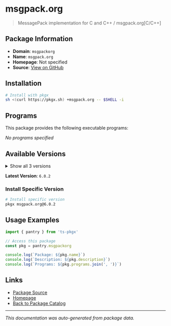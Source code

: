# msgpack.org

> MessagePack implementation for C and C++ / msgpack.org[C/C++]

## Package Information

- **Domain**: `msgpackorg`
- **Name**: `msgpack.org`
- **Homepage**: Not specified
- **Source**: [View on GitHub](https://github.com/pkgxdev/pantry/tree/main/projects/msgpack.org/package.yml)

## Installation

```bash
# Install with pkgx
sh <(curl https://pkgx.sh) +msgpack.org -- $SHELL -i
```

## Programs

This package provides the following executable programs:

*No programs specified*

## Available Versions

<details>
<summary>Show all 3 versions</summary>

- `6.0.2`, `6.0.1`, `6.0.0`

</details>

**Latest Version**: `6.0.2`

### Install Specific Version

```bash
# Install specific version
pkgx msgpack.org@6.0.2
```

## Usage Examples

```typescript
import { pantry } from 'ts-pkgx'

// Access this package
const pkg = pantry.msgpackorg

console.log(`Package: ${pkg.name}`)
console.log(`Description: ${pkg.description}`)
console.log(`Programs: ${pkg.programs.join(', ')}`)
```

## Links

- [Package Source](https://github.com/pkgxdev/pantry/tree/main/projects/msgpack.org/package.yml)
- [Homepage](#)
- [Back to Package Catalog](../package-catalog.md)

---

*This documentation was auto-generated from package data.*
